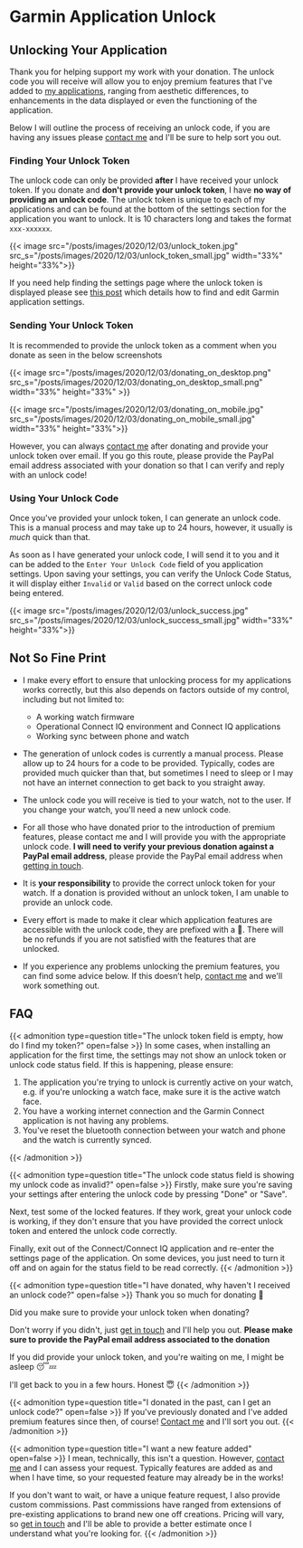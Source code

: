 # Garmin Application Unlock


## Unlocking Your Application
Thank you for helping support my work with your donation. The unlock code you will receive
will allow you to enjoy premium features that I've added to [my applications](https://links.avdjian.com/ciq), ranging from
aesthetic differences, to enhancements in the data displayed or even the functioning of the application.

Below I will outline the process of receiving an unlock code, if you are having any issues please [contact me](https://links.avdjian.com/contactme)
and I'll be sure to help sort you out.

### Finding Your Unlock Token
The unlock code can only be provided **after** I have received your unlock token. If you donate and **don't provide your
unlock token**, I have **no way of providing an unlock code**. The unlock token is unique to each of my applications and can be
found at the bottom of the settings section for the application you want to unlock.
It is 10 characters long and takes the format `xxx-xxxxxx`.

{{< image src="/posts/images/2020/12/03/unlock_token.jpg" src_s="/posts/images/2020/12/03/unlock_token_small.jpg" width="33%" height="33%">}}

If you need help finding the settings page where the unlock token is displayed please see [this post](https://links.avdjian.com/garminsettings)
which details how to find and edit Garmin application settings.


### Sending Your Unlock Token
It is recommended to provide the unlock token as a comment when you donate as seen in the below screenshots

{{< image src="/posts/images/2020/12/03/donating_on_desktop.png" src_s="/posts/images/2020/12/03/donating_on_desktop_small.png" width="33%" height="33%" >}}

{{< image src="/posts/images/2020/12/03/donating_on_mobile.jpg" src_s="/posts/images/2020/12/03/donating_on_mobile_small.jpg" width="33%" height="33%">}}

However, you can always [contact me](https://links.avdjian.com/contactme) after donating and provide your unlock token over email.
If you go this route, please provide the PayPal email address associated with your donation so that I can verify and reply with an unlock code!

### Using Your Unlock Code
Once you've provided your unlock token, I can generate an unlock code. This is a manual process and may take up to 24
hours, however, it usually is _much_ quick than that.

As soon as I have generated your unlock code, I will send it to you and it can be added to the `Enter Your Unlock Code` field
of you application settings. Upon saving your settings, you can verify the Unlock Code Status, it will display
either `Invalid` or `Valid` based on the correct unlock code being entered.

{{< image src="/posts/images/2020/12/03/unlock_success.jpg" src_s="/posts/images/2020/12/03/unlock_success_small.jpg" width="33%" height="33%">}}

## Not So Fine Print
* I make every effort to ensure that unlocking process for my applications works correctly, but this also depends on factors outside
of my control, including but not limited to:
    * A working watch firmware
    * Operational Connect IQ environment and Connect IQ applications
    * Working sync between phone and watch

* The generation of unlock codes is currently a manual process. Please allow up to 24 hours for a code to be provided. Typically,
codes are provided much quicker than that, but sometimes I need to sleep or I may not have an internet connection to get back
to you straight away.

* The unlock code you will receive is tied to your watch, not to the user. If you change your watch, you'll need a new unlock code.

* For all those who have donated prior to the introduction of premium features, please contact me and I will provide you with
the appropriate unlock code. **I will need to verify your previous donation against a PayPal email address**, please provide
the PayPal email address when [getting in touch](https://links.avdjian.com/contactme).

* It is **your responsibility** to provide the correct unlock token for your watch. If a donation is provided without an unlock token, I am
unable to provide an unlock code.

* Every effort is made to make it clear which application features are accessible with the unlock code, they are prefixed with a 🔑.
There will be no refunds if you are not satisfied with the features that are unlocked.

* If you experience any problems unlocking the premium features, you can find some advice below. If this doesn’t help,
[contact me](https://links.avdjian.com/contactme) and we'll work something out.

## FAQ

{{< admonition type=question title="The unlock token field is empty, how do I find my token?" open=false >}}
In some cases, when installing an application for the first time, the settings may not show an unlock token or unlock code
status field. If this is happening, please ensure:

1) The application you're trying to unlock is currently active on your watch, e.g. if you're unlocking a watch face, make
sure it is the active watch face.
2) You have a working internet connection and the Garmin Connect application is not having any problems.
3) You've reset the bluetooth connection between your watch and phone and the watch is currently synced.

{{< /admonition >}}

{{< admonition type=question title="The unlock code status field is showing my unlock code as invalid?" open=false >}}
Firstly, make sure you're saving your settings after entering the unlock code by pressing "Done" or "Save".

Next, test some of the locked features. If they work, great your unlock code is working, if they don't
ensure that you have provided the correct unlock token and entered the unlock code correctly.

Finally, exit out of the Connect/Connect IQ application and re-enter the settings page of the application.
On some devices, you just need to turn it off and on again for the status field to be read correctly.
{{< /admonition >}}

{{< admonition type=question title="I have donated, why haven't I received an unlock code?" open=false >}}
Thank you so much for donating 🙌

Did you make sure to provide your unlock token when donating?

Don't worry if you didn't, just [get in touch](https://links.avdjian.com/contactme) and I'll help you out.
**Please make sure to provide the PayPal email address associated to the donation**

If you did provide your unlock token, and you're waiting on me, I might be asleep 😴💤

I'll get back to you in a few hours. Honest 😇
{{< /admonition >}}

{{< admonition type=question title="I donated in the past, can I get an unlock code?" open=false >}}
If you've previously donated and I've added premium features since then, of course! [Contact me](https://links.avdjian.com/contactme)
and I'll sort you out.
{{< /admonition >}}

{{< admonition type=question title="I want a new feature added" open=false >}}
I mean, technically, this isn't a question. However, [contact me](https://links.avdjian.com/contactme) and I can assess your
request. Typically features are added as and when I have time, so your requested feature may already be in the works!

If you don't want to wait, or have a unique feature request, I also provide custom commissions. Past commissions have ranged
from extensions of pre-existing applications to brand new one off creations. Pricing will vary, so [get in touch](https://links.avdjian.com/contactme)
and I'll be able to provide a better estimate once I understand what you're looking for.
{{< /admonition >}}

